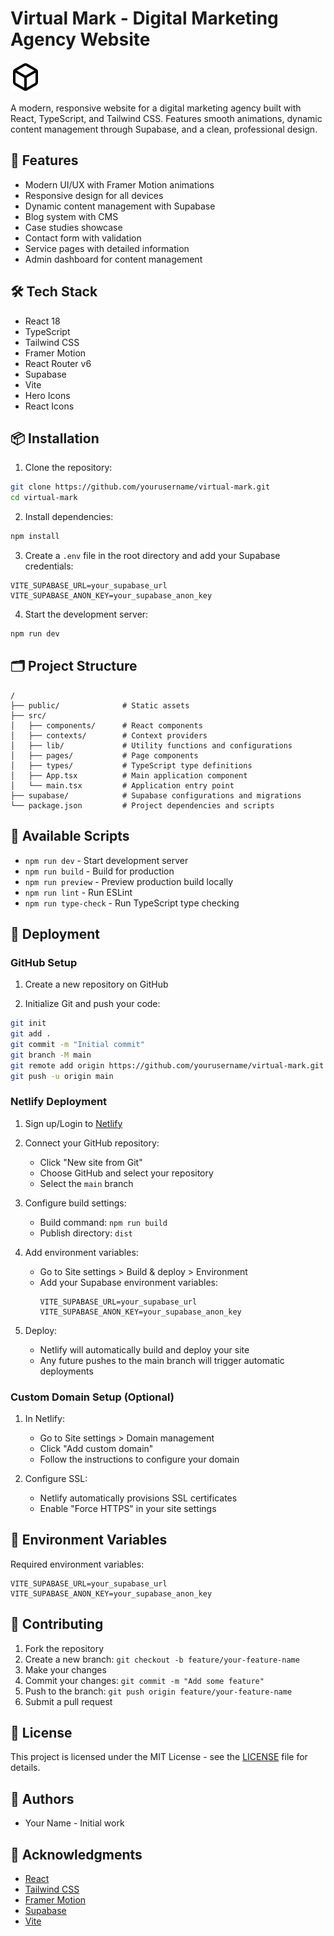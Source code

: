 # Virtual Mark - Digital Marketing Agency Website

![Virtual Mark](./public/favicon.svg)

A modern, responsive website for a digital marketing agency built with React, TypeScript, and Tailwind CSS. Features smooth animations, dynamic content management through Supabase, and a clean, professional design.

## 🚀 Features

- Modern UI/UX with Framer Motion animations
- Responsive design for all devices
- Dynamic content management with Supabase
- Blog system with CMS
- Case studies showcase
- Contact form with validation
- Service pages with detailed information
- Admin dashboard for content management

## 🛠️ Tech Stack

- React 18
- TypeScript
- Tailwind CSS
- Framer Motion
- React Router v6
- Supabase
- Vite
- Hero Icons
- React Icons

## 📦 Installation

1. Clone the repository:
```bash
git clone https://github.com/yourusername/virtual-mark.git
cd virtual-mark
```

2. Install dependencies:
```bash
npm install
```

3. Create a `.env` file in the root directory and add your Supabase credentials:
```env
VITE_SUPABASE_URL=your_supabase_url
VITE_SUPABASE_ANON_KEY=your_supabase_anon_key
```

4. Start the development server:
```bash
npm run dev
```

## 🗂️ Project Structure

```
/
├── public/              # Static assets
├── src/
│   ├── components/      # React components
│   ├── contexts/        # Context providers
│   ├── lib/             # Utility functions and configurations
│   ├── pages/           # Page components
│   ├── types/           # TypeScript type definitions
│   ├── App.tsx          # Main application component
│   └── main.tsx         # Application entry point
├── supabase/            # Supabase configurations and migrations
└── package.json         # Project dependencies and scripts
```

## 📜 Available Scripts

- `npm run dev` - Start development server
- `npm run build` - Build for production
- `npm run preview` - Preview production build locally
- `npm run lint` - Run ESLint
- `npm run type-check` - Run TypeScript type checking

## 🚀 Deployment

### GitHub Setup

1. Create a new repository on GitHub

2. Initialize Git and push your code:
```bash
git init
git add .
git commit -m "Initial commit"
git branch -M main
git remote add origin https://github.com/yourusername/virtual-mark.git
git push -u origin main
```

### Netlify Deployment

1. Sign up/Login to [Netlify](https://www.netlify.com/)

2. Connect your GitHub repository:
   - Click "New site from Git"
   - Choose GitHub and select your repository
   - Select the `main` branch

3. Configure build settings:
   - Build command: `npm run build`
   - Publish directory: `dist`

4. Add environment variables:
   - Go to Site settings > Build & deploy > Environment
   - Add your Supabase environment variables:
     ```
     VITE_SUPABASE_URL=your_supabase_url
     VITE_SUPABASE_ANON_KEY=your_supabase_anon_key
     ```

5. Deploy:
   - Netlify will automatically build and deploy your site
   - Any future pushes to the main branch will trigger automatic deployments

### Custom Domain Setup (Optional)

1. In Netlify:
   - Go to Site settings > Domain management
   - Click "Add custom domain"
   - Follow the instructions to configure your domain

2. Configure SSL:
   - Netlify automatically provisions SSL certificates
   - Enable "Force HTTPS" in your site settings

## 🔧 Environment Variables

Required environment variables:

```env
VITE_SUPABASE_URL=your_supabase_url
VITE_SUPABASE_ANON_KEY=your_supabase_anon_key
```

## 🤝 Contributing

1. Fork the repository
2. Create a new branch: `git checkout -b feature/your-feature-name`
3. Make your changes
4. Commit your changes: `git commit -m "Add some feature"`
5. Push to the branch: `git push origin feature/your-feature-name`
6. Submit a pull request

## 📄 License

This project is licensed under the MIT License - see the [LICENSE](LICENSE) file for details.

## 👥 Authors

- Your Name - Initial work

## 🙏 Acknowledgments

- [React](https://reactjs.org/)
- [Tailwind CSS](https://tailwindcss.com/)
- [Framer Motion](https://www.framer.com/motion/)
- [Supabase](https://supabase.io/)
- [Vite](https://vitejs.dev/)